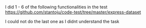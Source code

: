 I did 1 - 6 of the following functionalities in the test
https://github.com/stantoju/code-test/tree/master/express-dataset

I could not do the last one as I didnt understand the task
